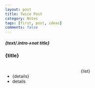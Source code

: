 ```yaml
---
layout: post
title: Twice Post
category: Notes
tags: [first, post, ideas]
comments: false
---
```

<h4 style="font-style:italic; font-weight:bold">{text/.intro->not title}</h4>

<h3>{title}</h3>
<ul><br><center>{list}</center>
  <li>{details}</li>
  <li>details</li>
</ul>

